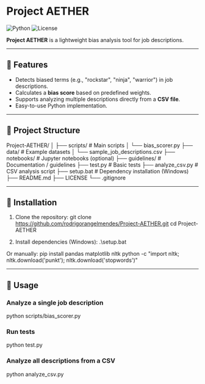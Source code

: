 # Project AETHER

![Python](https://img.shields.io/badge/Python-3.10-blue)
![License](https://img.shields.io/badge/License-MIT-green)

**Project AETHER** is a lightweight bias analysis tool for job descriptions.

---

## 🔹 Features

- Detects biased terms (e.g., "rockstar", "ninja", "warrior") in job descriptions.
- Calculates a **bias score** based on predefined weights.
- Supports analyzing multiple descriptions directly from a **CSV file**.
- Easy-to-use Python implementation.

---

## 🔹 Project Structure

Project-AETHER/
│
├── scripts/ # Main scripts
│ └── bias_scorer.py
├── data/ # Example datasets
│ └── sample_job_descriptions.csv
├── notebooks/ # Jupyter notebooks (optional)
├── guidelines/ # Documentation / guidelines
├── test.py # Basic tests
├── analyze_csv.py # CSV analysis script
├── setup.bat # Dependency installation (Windows)
├── README.md
├── LICENSE
└── .gitignore

---

## 🔹 Installation

1. Clone the repository:
git clone https://github.com/rodrigorangelmendes/Project-AETHER.git
cd Project-AETHER

2. Install dependencies (Windows):
.\setup.bat

Or manually:
pip install pandas matplotlib nltk
python -c "import nltk; nltk.download('punkt'); nltk.download('stopwords')"

---

## 🔹 Usage

### Analyze a single job description
python scripts/bias_scorer.py

### Run tests
python test.py

### Analyze all descriptions from a CSV
python analyze_csv.py
